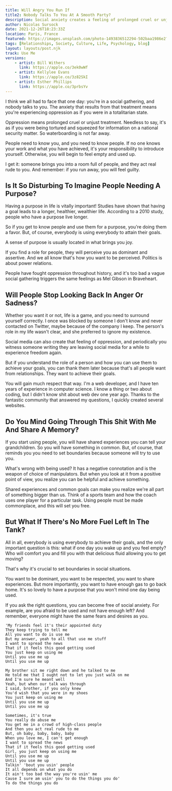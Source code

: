 ```yaml
---
title: Will Angry You Run If 
title2: Nobody Talks To You At A Smooth Party?
description: Social anxiety creates a feeling of prolonged cruel or unjust treatment. Instead of running away meaning you feel guilty, use the people.
author: Nicolas Sursock
date: 2021-12-26T18:23:33Z
location: Paris, France
featured: https://images.unsplash.com/photo-1493836512294-502baa1986e2?ixlib=rb-1.2.1&ixid=MnwxMjA3fDB8MHxwaG90by1wYWdlfHx8fGVufDB8fHx8&auto=format&fit=crop
tags: [Relationships, Society, Culture, Life, Psychology, blog]
layout: layouts/post.njk
track: Use Me
versions:
    - artist: Bill Withers
      link: https://apple.co/3ek0wWf
    - artist: Kellylee Evans
      link: https://apple.co/3z82SkI
    - artist: Esther Phillips
      link: https://apple.co/3prbsYv
---
```


I think we all had to face that one day: you're in a social gathering, and nobody talks to you. The anxiety that results from that treatment means you're experiencing oppression as if you were in a totalitarian state.

Oppression means prolonged cruel or unjust treatment. Needless to say, it's as if you were being tortured and squeezed for information on a national security matter. So waterboarding is not far away.

People need to know you, and you need to know people. If no one knows your work and what you have achieved, it's your responsibility to introduce yourself. Otherwise, you will begin to feel empty and used up.

I get it: someone brings you into a room full of people, and they act real rude to you. And remember: if you run away, you will feel guilty.

## Is It So Disturbing To Imagine People Needing A Purpose?
Having a purpose in life is vitally important! Studies have shown that having a goal leads to a longer, healthier, wealthier life. According to a 2010 study, people who have a purpose live longer.

So if you get to know people and use them for a purpose, you're doing them a favor. But, of course, everybody is using everybody to attain their goals.

A sense of purpose is usually located in what brings you joy.

If you find a role for people, they will perceive you as dominant and assertive. And we all know that's how you want to be perceived. Politics is about power relations.

People have fought oppression throughout history, and it's too bad a vague social gathering triggers the same feelings as Mel Gibson in Braveheart.

## Will People Stop Looking Back In Anger Or Sadness?
Whether you want it or not, life is a game, and you need to surround yourself correctly. I once was blocked by someone I don't know and never contacted on Twitter, maybe because of the company I keep. The person's role in my life wasn't clear, and she preferred to ignore my existence.

Social media can also create that feeling of oppression, and periodically you witness someone writing they are leaving social media for a while to experience freedom again.

But if you understand the role of a person and how you can use them to achieve your goals, you can thank them later because that's all people want from relationships. They want to achieve their goals.

You will gain much respect that way. I'm a web developer, and I have ten years of experience in computer science. I know a thing or two about coding, but I didn't know shit about web dev one year ago. Thanks to the fantastic community that answered my questions, I quickly created several websites.

## Do You Mind Going Through This Shit With Me And Share A Memory?
If you start using people, you will have shared experiences you can tell your grandchildren. So you will have something in common. But, of course, that reminds you you need to set boundaries because someone will try to use you.

What's wrong with being used? It has a negative connotation and is the weapon of choice of manipulators. But when you look at it from a positive point of view, you realize you can be helpful and achieve something.

Shared experiences and common goals can make you realize we're all part of something bigger than us. Think of a sports team and how the coach uses one player for a particular task. Using people must be made commonplace, and this will set you free.

## But What If There's No More Fuel Left In The Tank?
All in all, everybody is using everybody to achieve their goals, and the only important question is this: what if one day you wake up and you feel empty? Who will comfort you and fill you with that delicious fluid allowing you to get moving?

That's why it's crucial to set boundaries in social situations.

You want to be dominant, you want to be respected, you want to share experiences. But more importantly, you want to have enough gas to go back home. It's so lovely to have a purpose that you won't mind one day being used.

If you ask the right questions, you can become free of social anxiety. For example, are you afraid to be used and not have enough left? And remember, everyone might have the same fears and desires as you.

```
'My friends feel it's their appointed duty
They keep trying to tell me
All you want to do is use me
But my answer, yeah to all that use me stuff
I want to spread the news
That if it feels this good getting used
You just keep on using me
Until you use me up
Until you use me up

My brother sit me right down and he talked to me
He told me that I ought not to let you just walk on me
And I'm sure he meant well
Yeah, but when our talk was through
I said, brother, if you only knew
You'd wish that you were in my shoes
You just keep on using me
Until you use me up
Until you use me up

Sometimes, it's true
You really do abuse me
You get me in a crowd of high-class people
And then you act real rude to me
But, oh baby, baby, baby, baby
When you love me, I can't get enough
I want to spread the news
That if it feels this good getting used
Girl, you just keep on using me
Until you use me up
Until you use me up
Talkin' 'bout you usin' people
It all depends on what you do
It ain't too bad the way you're usin' me
Cause I sure am usin' you to do the things you do'
To do the things you do
```
